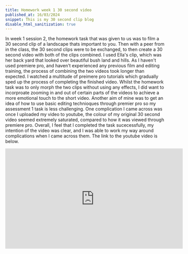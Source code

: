 ```yaml
---
title: Homework week 1 30 second video 
published_at: 16/03/2024
snippet: This is my 30 second clip blog 
disable_html_sanitization: true 
---
```


In week 1 session 2, the homework task that was given to us was to film a 30 second clip of a landscape thats important to you. Then with a peer from in the class, the 30 second clips were to be exchanged, to then create a 30 second video with both of the clips combined. I used Ella's clip, which was her back yard that looked over beautiful bush land and hills. As I haven't used premiere pro, and haven't experienced any previous film and editing training, the process of combining the two videos took longer than expected. I watched a multitude of preimere pro tutorials which gradually sped up the process of completing the finished video. Whilst the homework task was to only morph the two clips without using any effects, I did want to incorproate zooming in and out of certain parts of the videos to achieve a more emotional touch to the short video. Another aim of mine was to get an idea of how to use basic editing technioques through premier pro so my assessment 1 task is less challenging. One complication I came across was once I uploaded my video to youtube, the colour of my original 30 second video seemed extremely saturated, compared to how it was viewed through premiere pro.  Overall, I feel that I completed the task sucecessfully, my intention of the video was clear, and I was able to work my way around complications when I came across them. The link to the youtube video is below. 

<iframe width="560" height="315" src="https://www.youtube.com/embed/0_nSNAnJR7o?si=KIqbO0qSrScpSJNp" title="YouTube video player" frameborder="0" allow="accelerometer; autoplay; clipboard-write; encrypted-media; gyroscope; picture-in-picture; web-share" referrerpolicy="strict-origin-when-cross-origin" allowfullscreen></iframe>
